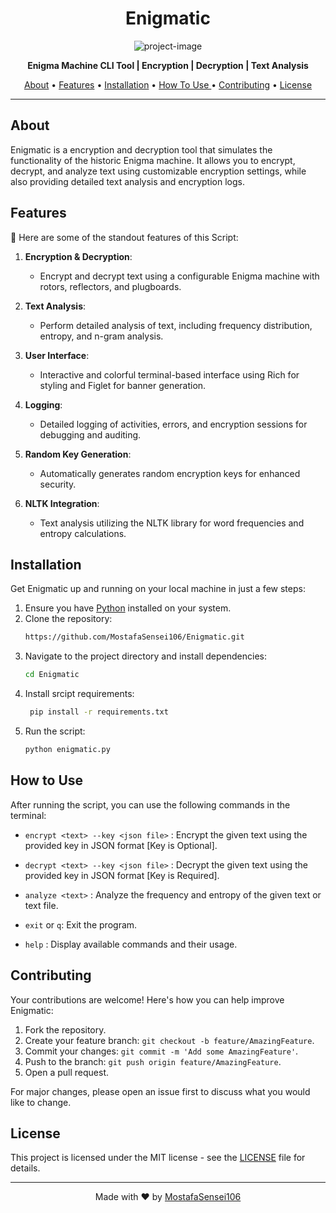 <h1 align="center">Enigmatic</h1>

<p align="center"><img src="https://socialify.git.ci/MostafaSensei106/Enigmatic/image?font=KoHo&language=1&logo=https%3A%2F%2Favatars.githubusercontent.com%2Fu%2F138288138%3Fv%3D4&name=1&owner=1&pattern=Floating+Cogs&theme=Light" alt="project-image"></p>

<p align="center">
    <strong>Enigma Machine CLI Tool | Encryption | Decryption | Text Analysis</strong>
</p>

<p align="center">
    <a href="#about">About</a> •
    <a href="#features">Features</a> •
    <a href="#installation">Installation</a> •
    <a href="#how-to-use">How To Use </a> •
    <a href="#contributing">Contributing</a> •
    <a href="#license">License</a>
</p>

---

## About

Enigmatic is a encryption and decryption tool that simulates the functionality of the historic Enigma machine. It allows you to encrypt, decrypt, and analyze text using customizable encryption settings, while also providing detailed text analysis and encryption logs.

## Features

🌟 Here are some of the standout features of this Script:

1. **Encryption & Decryption**:
    - Encrypt and decrypt text using a configurable Enigma machine with rotors, reflectors, and plugboards.

2. **Text Analysis**:
    - Perform detailed analysis of text, including frequency distribution, entropy, and n-gram analysis.

3. **User Interface**:
    - Interactive and colorful terminal-based interface using Rich for styling and Figlet for banner generation.

4. **Logging**:
    - Detailed logging of activities, errors, and encryption sessions for debugging and auditing.

5. **Random Key Generation**:
    - Automatically generates random encryption keys for enhanced security.

6. **NLTK Integration**:
    - Text analysis utilizing the NLTK library for word frequencies and entropy calculations.

## Installation

Get Enigmatic up and running on your local machine in just a few steps:

1. Ensure you have [Python](https://www.python.org/downloads/) installed on your system.
2. Clone the repository:
     ```bash
     https://github.com/MostafaSensei106/Enigmatic.git
     ```
3. Navigate to the project directory and install dependencies:
     ```bash
     cd Enigmatic
    ```
4. Install srcipt requirements:
    ```bash
     pip install -r requirements.txt
     ```
5. Run the script:
     ```bash
     python enigmatic.py
     ```

## How to Use

After running the script, you can use the following commands in the terminal:

 - `encrypt <text> --key <json file>` : Encrypt the given text using the provided key in JSON format [Key is Optional].

 - `decrypt <text> --key <json file>` : Decrypt the given text using the provided key in JSON format [Key is Required].

 - `analyze <text>` : Analyze the frequency and entropy of the given text or text file.
 
 - `exit` or `q`: Exit the program.

 - `help` : Display available commands and their usage.

## Contributing

Your contributions are welcome! Here's how you can help improve Enigmatic:

1. Fork the repository.
2. Create your feature branch: `git checkout -b feature/AmazingFeature`.
3. Commit your changes: `git commit -m 'Add some AmazingFeature'`.
4. Push to the branch: `git push origin feature/AmazingFeature`.
5. Open a pull request.

For major changes, please open an issue first to discuss what you would like to change.

## License

This project is licensed under the MIT license - see the [LICENSE](LICENSE) file for details.

---

<p align="center">
    Made with ❤️ by <a href="https://github.com/MostafaSensei106">MostafaSensei106</a>
</p>
